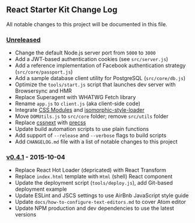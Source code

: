 ## React Starter Kit Change Log

All notable changes to this project will be documented in this file.

### [Unreleased][unreleased]

- Change the default Node.js server port from `5000` to `3000`
- Add a JWT-based authentication cookies (see `src/server.js`)
- Add a reference implementation of Facebook authentication strategy (`src/core/passport.js`)
- Add a sample database client utility for PostgreSQL (`src/core/db.js`)
- Optimize the `tools/start.js` script that launches dev server with Browsersync and HMR
- Replace Superagent with WHATWG Fetch library
- Rename `app.js` to `client.js` (aka client-side code)
- Integrate [CSS Modules](https://github.com/css-modules/css-modules) and
  [isomorphic-style-loader](https://github.com/kriasoft/isomorphic-style-loader)
- Move `DOMUtils.js` to `src/core` folder; remove `src/utils` folder
- Replace [cssnext](http://cssnext.io/) with [precss](https://github.com/jonathantneal/precss)
- Update build automation scripts to use plain functions
- Add support of `--release` and `--verbose` flags to build scripts
- Add `CHANGELOG.md` file with a list of notable changes to this project

### [v0.4.1] - 2015-10-04

- Replace React Hot Loader (depricated) with React Transform
- Replace `index.html` template with `Html` (shell) React component
- Update the deployment script (`tools/deploy.js`), add Git-based deployment example
- Update ESLint and JSCS settings to use AirBnb JavaScript style guide
- Update `docs/how-to-configure-text-editors.md` to cover Atom editor
- Update NPM production and dev dependencies to use the latest versions

[unreleased]: https://github.com/kriasoft/react-starter-kit/compare/v0.4.1...HEAD
[v0.4.1]: https://github.com/kriasoft/react-starter-kit/compare/v0.4.0...v0.4.1
